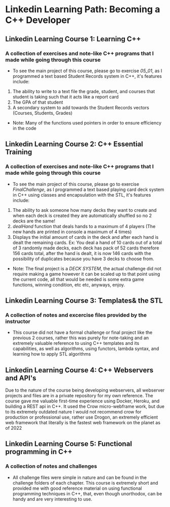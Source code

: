 # Linkedin Learning Path: Becoming a C++ Developer 
## Linkedin Learning Course 1: Learning C++
### A collection of exercises and note-like C++ programs that I made while going through this course
- To see the main project of this course, please go to exercise *05_01*, as I programmed a text based Student Records system in C++, it's features include:
1. The ability to write to a text file the grade, student, and courses that student is taking such that it acts like a report card
2. The GPA of that student
3. A secondary system to add towards the Student Records vectors (Courses, Students, Grades)
- Note: Many of the functions used pointers in order to ensure efficiency in the code
## Linkedin Learning Course 2: C++ Essential Training
### A collection of exercises and note-like C++ programs that I made while going through this course
- To see the main project of this course, please go to exercise *FinalChallenge*, as I programmed a text based playing card deck system in C++ using classes and encapsulation with the STL, it's features include:
1. The ability to ask someone how many decks they want to create and when each deck is created they are automatically shuffled so no 2 decks are the same!
2. *dealHand* function that deals hands to a maximum of 4 players (The new hands are printed in console a maximum of 4 times)
3. Displays the initial amount of cards in the deck and after each hand is dealt the remaining cards. Ex: You deal a hand of 10 cards out of a total of 3 randomly made decks, each deck has pack of 52 cards therefore 156 cards total, after the hand is dealt, it is now 146 cards with the possibility of duplicates because you have 3 decks to choose from.
- Note: The final project is a *DECK SYSTEM*, the actual challenge did not require making a game however it can be scaled up to that point using the current code, all that would be needed is some extra game functions, winning condition, etc etc, anyways, enjoy.
## Linkedin Learning Course 3: Templates& the STL
### A collection of notes and excercise files provided by the instructor 
- This course did not have a formal challenge or final project like the previous 2 courses, rather this was purely for note-taking and an extremely valuable reference to using C++ templates and its capabilities, as well as algorithms, using functors, lambda syntax, and learning how to apply STL algorithms
## Linkedin Learning Course 4: C++ Webservers and API's
Due to the nature of the course being developing webservers, all webserver projects and files are in a private repository for my own reference. The course gave me valuable first-time experience using Docker, Heroku, and building a REST api in C++. It used the Crow micro-webframe work, but due to its extremely outdated nature I would not recommend crow for production or professional use, rather use  Drogon, an extremely efficient web framework that literally is the fastest web framework on the planet as of 2022
## Linkedin Learning Course 5: Functional programming in C++
### A collection of notes and challenges
- All challenge files were simple in nature and can be found in the challenge folders of each chapter. This course is extremely short and provided me with good reference material on using functional programming techniques in C++, that, even though unorthodox, can be handy and are very interesting to use.